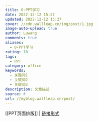 ```yaml
---
title: 0-PPT学习
date: 2022-12-12 15:27
updated: 2022-12-12 15:27
cover: //cdn.wallleap.cn/img/post/1.jpg
image-auto-upload: true
author: Luwang
comments: true
aliases:
  - 0-PPT学习
rating: 10
tags:
  - PPT
category: office
keywords:
  - 关键词1
  - 关键词2
  - 关键词3
description: 文章描述
source: #
url: //myblog.wallleap.cn/post/
---
```


[[PPT页面排版]] | [链接形式](200-work/Office/PPT页面排版.md)
